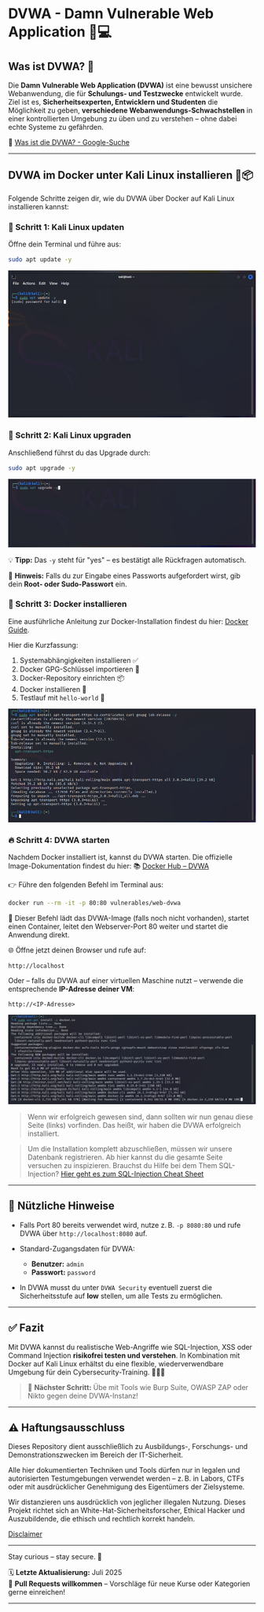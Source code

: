 # DVWA - Damn Vulnerable Web Application 🐞💻

## Was ist DVWA? 🤔

Die **Damn Vulnerable Web Application (DVWA)** ist eine bewusst unsichere Webanwendung, die für **Schulungs- und Testzwecke** entwickelt wurde. Ziel ist es, **Sicherheitsexperten, Entwicklern und Studenten** die Möglichkeit zu geben, **verschiedene Webanwendungs-Schwachstellen** in einer kontrollierten Umgebung zu üben und zu verstehen – ohne dabei echte Systeme zu gefährden.

🔎 [Was ist die DVWA? - Google-Suche](https://www.google.com/search?q=was+ist+die+dvwa&client=firefox-b-d&sca_esv=45ade08aecea71dd&sxsrf=AE3TifNZWbMyTSVuoLgFF1l0m5ggqQv_Ew%3A1753627769172&ei=eTyGaNOZCt3d7_UP4e2IoQs)

---

## DVWA im Docker unter Kali Linux installieren 🐳📦

Folgende Schritte zeigen dir, wie du DVWA über Docker auf Kali Linux installieren kannst:

### 🧰 Schritt 1: Kali Linux updaten

Öffne dein Terminal und führe aus:

```bash
sudo apt update -y
```

![Schritt 1: Update Kali Linux](/10-practice-labs/ressources/pictures/step1UpdateKali.png)

### 🔧 Schritt 2: Kali Linux upgraden

Anschließend führst du das Upgrade durch:

```bash
sudo apt upgrade -y
```

![Schritt 2: Upgrade Kali Linux](/10-practice-labs/ressources/pictures/step2UpgradeKali.png)

💡 **Tipp:** Das `-y` steht für "yes" – es bestätigt alle Rückfragen automatisch.

🔐 **Hinweis:** Falls du zur Eingabe eines Passworts aufgefordert wirst, gib dein **Root- oder Sudo-Passwort** ein.

### 🐳 Schritt 3: Docker installieren

Eine ausführliche Anleitung zur Docker-Installation findest du hier: [Docker Guide](/09-tools-cheatsheet/docker-infos.md).

Hier die Kurzfassung:

1. Systemabhängigkeiten installieren ✅
2. Docker GPG-Schlüssel importieren 🔑
3. Docker-Repository einrichten 📦
4. Docker installieren 🐳
5. Testlauf mit `hello-world` 🔄

![Schritt 3: Abhängigkeiten installieren](/10-practice-labs/ressources/pictures/step3installDependencies.png)

### 🔥 Schritt 4: DVWA starten

Nachdem Docker installiert ist, kannst du DVWA starten. Die offizielle Image-Dokumentation findest du hier:
📚 [Docker Hub – DVWA](https://hub.docker.com/r/vulnerables/web-dvwa)

👉 Führe den folgenden Befehl im Terminal aus:

```bash
docker run --rm -it -p 80:80 vulnerables/web-dvwa
```

📂 Dieser Befehl lädt das DVWA-Image (falls noch nicht vorhanden), startet einen Container, leitet den Webserver-Port 80 weiter und startet die Anwendung direkt.

🌐 Öffne jetzt deinen Browser und rufe auf:

```http
http://localhost
```

Oder – falls du DVWA auf einer virtuellen Maschine nutzt – verwende die entsprechende **IP-Adresse deiner VM**:

```http
http://<IP-Adresse>
```

![DVWA starten](10-practice-labs/ressources/pictures/step4installDocker.png)

> Wenn wir erfolgreich gewesen sind, dann sollten wir nun genau diese Seite (links) vorfinden. Das heißt, wir haben die DVWA erfolgreich installiert.

> Um die Installation komplett abzuschließen, müssen wir unsere Datenbank registrieren. Ab hier kannst du die gesamte Seite versuchen zu inspizieren. Brauchst du Hilfe bei dem Them SQL-Injection? [Hier geht es zum SQL-Injection Cheat Sheet](/03-web-security/sql-injection/sql-injection-cheatsheet.md)


---

## 🧠 Nützliche Hinweise

* Falls Port 80 bereits verwendet wird, nutze z. B. `-p 8080:80` und rufe DVWA über `http://localhost:8080` auf.
* Standard-Zugangsdaten für DVWA:

  * **Benutzer:** `admin`
  * **Passwort:** `password`
* In DVWA musst du unter `DVWA Security` eventuell zuerst die Sicherheitsstufe auf **low** stellen, um alle Tests zu ermöglichen.

---

## ✅ Fazit

Mit DVWA kannst du realistische Web-Angriffe wie SQL-Injection, XSS oder Command Injection **risikofrei testen und verstehen**. In Kombination mit Docker auf Kali Linux erhältst du eine flexible, wiederverwendbare Umgebung für dein Cybersecurity-Training. 🔐🧑‍💻

> 🚀 **Nächster Schritt:** Übe mit Tools wie Burp Suite, OWASP ZAP oder Nikto gegen deine DVWA-Instanz!


---

## ⚠️ Haftungsausschluss

Dieses Repository dient ausschließlich zu Ausbildungs-, Forschungs- und Demonstrationszwecken im Bereich der IT-Sicherheit.

Alle hier dokumentierten Techniken und Tools dürfen nur in legalen und autorisierten Testumgebungen verwendet werden – z. B. in Labors, CTFs oder mit ausdrücklicher Genehmigung des Eigentümers der Zielsysteme.

Wir distanzieren uns ausdrücklich von jeglicher illegalen Nutzung.
Dieses Projekt richtet sich an White-Hat-Sicherheitsforscher, Ethical Hacker und Auszubildende, die ethisch und rechtlich korrekt handeln.

[Disclaimer](/00-disclaimer/disclaimer.md)

--- 

Stay curious – stay secure. 🔐

🗓️ **Letzte Aktualisierung:** Juli 2025  
🤝 **Pull Requests willkommen** – Vorschläge für neue Kurse oder Kategorien gerne einreichen!

---
